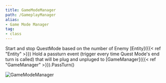 ```yaml
---
title: GameModeManager
path: /GameplayManager
alias: 
- Game Mode Manager
tag: 
- class
---
```

Start and stop QuestMode based on the number of Enemy [Entity]({{< ref "Entity" >}})
Hold a passturn event (trigger every time Quest Mode's end turn is called) that will be plug and unpluged to [GameManager]({{< ref "GameManager" >}}).PassTurn()  

![GameModeManager](GameModeManager.svg "GameModeManager")

